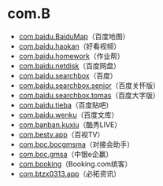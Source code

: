 # com.B

- [com.baidu.BaiduMap](./com.baidu.BaiduMap/readme.md)（百度地图）
- [com.baidu.haokan](./com.baidu.haokan/readme.md)（好看视频）
- [com.baidu.homework](./com.baidu.homework/readme.md)（作业帮）
- [com.baidu.netdisk](./com.baidu.netdisk/readme.md)（百度网盘）
- [com.baidu.searchbox](./com.baidu.searchbox/readme.md)（百度）
- [com.baidu.searchbox.senior](./com.baidu.searchbox.senior/readme.md)（百度关怀版）
- [com.baidu.searchbox.tomas](./com.baidu.searchbox.tomas/readme.md)（百度大字版）
- [com.baidu.tieba](./com.baidu.tieba/readme.md)（百度贴吧）
- [com.baidu.wenku](./com.baidu.wenku/readme.md)（百度文库）
- [com.banban.kuxiu](./com.banban.kuxiu/readme.md)（酷秀LIVE）
- [com.bestv.app](./com.bestv.app/readme.md)（百视TV）
- [com.boc.bocgmsma](./com.boc.bocgmsma/readme.md)（对接会助手）
- [com.boc.gmsa](./com.boc.gmsa/readme.md)（中银e企赢）
- [com.booking](./com.booking/readme.md)（Booking.com缤客）
- [com.btzx0313.app](./com.btzx0313.app/readme.md)（必拓资讯）
